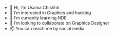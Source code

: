 - 👋 Hi, I’m Usama Chishhti
- 👀 I’m interested in Graphics and hacking
- 🌱 I’m currently learning NDE
- 💞️ I’m looking to collaborate on Graphics Designer
- 📫 You can reach me by social media

<!---
chishti5/chishti5 is a ✨ special ✨ repository because its `README.md` (this file) appears on your GitHub profile.
You can click the Preview link to take a look at your changes.
--->
